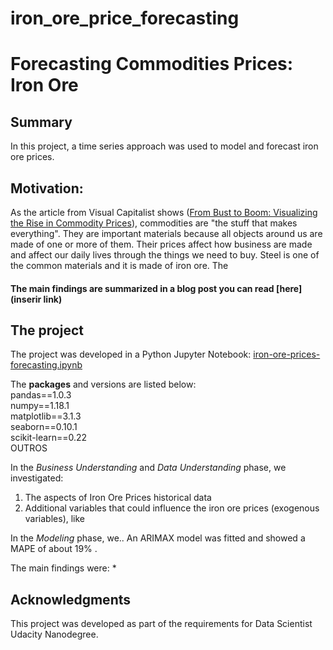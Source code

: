 # iron_ore_price_forecasting
# Forecasting Commodities Prices: Iron Ore

## Summary
In this project, a time series approach was used to model and forecast iron ore prices.

## Motivation: 
As the article from Visual Capitalist shows ([From Bust to Boom: Visualizing the Rise in Commodity Prices](https://elements.visualcapitalist.com/visualizing-the-rise-in-commodity-prices/)), commodities are "the stuff that makes everything". They are important materials because all objects around us are made of one or more of them. Their prices affect how business are made and affect our daily lives through the things we need to buy. 
Steel is one of the common materials and it is made of iron ore. 
The 

#### The main findings are summarized in a blog post you can read [here](inserir link)

## The project

The project was developed in a Python Jupyter Notebook: [iron-ore-prices-forecasting.ipynb](https://github.com/rejaneol/iron_ore_price_forecasting/blob/main/iron-ore-prices-forecasting.ipynb)  

The **packages** and versions are listed below:  
pandas==1.0.3  
numpy==1.18.1  
matplotlib==3.1.3  
seaborn==0.10.1  
scikit-learn==0.22  
OUTROS

In the _Business Understanding_ and _Data Understanding_ phase, we investigated:
1. The aspects of Iron Ore Prices historical data
2. Additional variables that could influence the iron ore prices (exogenous variables), like 

In the _Modeling_ phase, we.. An ARIMAX model was fitted and showed a MAPE of about 19% .

The main findings were:
* 

## Acknowledgments


This project was developed as part of the requirements for Data Scientist Udacity Nanodegree. 
